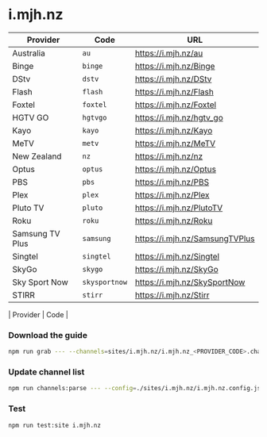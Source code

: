 # i.mjh.nz

| Provider        | Code          | URL                            |
| --------------- | ------------- | ------------------------------ |
| Australia       | `au`          | https://i.mjh.nz/au            |
| Binge           | `binge`       | https://i.mjh.nz/Binge         |
| DStv            | `dstv`        | https://i.mjh.nz/DStv          |
| Flash           | `flash`       | https://i.mjh.nz/Flash         |
| Foxtel          | `foxtel`      | https://i.mjh.nz/Foxtel        |
| HGTV GO         | `hgtvgo`      | https://i.mjh.nz/hgtv_go       |
| Kayo            | `kayo`        | https://i.mjh.nz/Kayo          |
| MeTV            | `metv`        | https://i.mjh.nz/MeTV          |
| New Zealand     | `nz`          | https://i.mjh.nz/nz            |
| Optus           | `optus`       | https://i.mjh.nz/Optus         |
| PBS             | `pbs`         | https://i.mjh.nz/PBS           |
| Plex            | `plex`        | https://i.mjh.nz/Plex          |
| Pluto TV        | `pluto`       | https://i.mjh.nz/PlutoTV       |
| Roku            | `roku`        | https://i.mjh.nz/Roku          |
| Samsung TV Plus | `samsung`     | https://i.mjh.nz/SamsungTVPlus |
| Singtel         | `singtel`     | https://i.mjh.nz/Singtel       |
| SkyGo           | `skygo`       | https://i.mjh.nz/SkyGo         |
| Sky Sport Now   | `skysportnow` | https://i.mjh.nz/SkySportNow   |
| STIRR           | `stirr`       | https://i.mjh.nz/Stirr         |

| Provider | Code |

### Download the guide

```sh
npm run grab --- --channels=sites/i.mjh.nz/i.mjh.nz_<PROVIDER_CODE>.channels.xml
```

### Update channel list

```sh
npm run channels:parse --- --config=./sites/i.mjh.nz/i.mjh.nz.config.js --output=./sites/i.mjh.nz/i.mjh.nz_<PROVIDER_CODE>.channels.xml --set=provider:<PROVIDER_CODE>
```

### Test

```sh
npm run test:site i.mjh.nz
```
